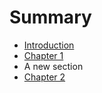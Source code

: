 # Summary

* [Introduction](README.md)
* [Chapter 1](chapter_1.md)
* A new section
* [Chapter 2](chapter_2.md)

